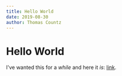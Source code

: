 ```yaml
---
title: Hello World
date: 2019-08-30
author: Thomas Countz
---
```


# Hello World

I've wanted this for a _while_ and here it *is*:  [link](www.google.com).
